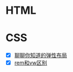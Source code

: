 # HTML

# CSS
- [x] [聊聊你知道的弹性布局](https://github.com/yihan12/Frontend-interview/issues/36)
- [x] [rem和vw区别](https://github.com/yihan12/Frontend-interview/issues/35)
